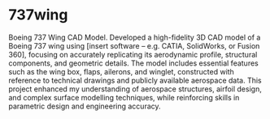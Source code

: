 # 737wing
 Boeing 737 Wing CAD Model.
Developed a high-fidelity 3D CAD model of a Boeing 737 wing using [insert software – e.g. CATIA, SolidWorks, or Fusion 360], focusing on accurately replicating its aerodynamic profile, structural components, and geometric details. The model includes essential features such as the wing box, flaps, ailerons, and winglet, constructed with reference to technical drawings and publicly available aerospace data. This project enhanced my understanding of aerospace structures, airfoil design, and complex surface modelling techniques, while reinforcing skills in parametric design and engineering accuracy.
